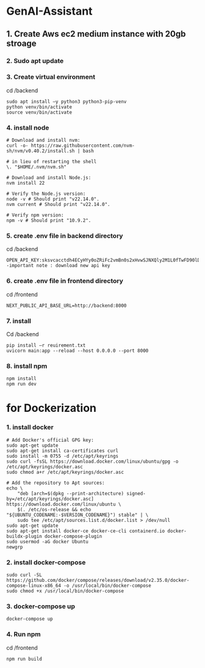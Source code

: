 # GenAI-Assistant
## 1. Create Aws ec2 medium instance with 20gb stroage
### 2.	Sudo apt update
### 3.	Create virtual environment 
cd /backend
```
sudo apt install –y python3 python3-pip-venv
python venv/bin/activate
source venv/bin/activate

```
### 4.	install node
```
# Download and install nvm:
curl -o- https://raw.githubusercontent.com/nvm-sh/nvm/v0.40.2/install.sh | bash

# in lieu of restarting the shell
\. "$HOME/.nvm/nvm.sh"

# Download and install Node.js:
nvm install 22

# Verify the Node.js version:
node -v # Should print "v22.14.0".
nvm current # Should print "v22.14.0".

# Verify npm version:
npm -v # Should print "10.9.2".
```
### 5. create .env file in backend directory
cd /backend
```
OPEN_API_KEY:sksvcacctdh4ECyHYy0oZRiFc2vmBn0s2xHvwSJNXQly2M1L0fTwFD90lD1UgKHeSSBxo2GPSc50CX2yTLT3BlbkFJopihJ5WwNWSYwyLMZhquZ_I1rvSM7Q3tRLetXuZCfVMh7uBVPk2ns9FEVlcQAwB4OxHtrLkwA
-important note : download new api key
```
### 6. create .env file in frontend directory
cd /frontend

```
NEXT_PUBLIC_API_BASE_URL=http://backend:8000
```
### 7. install 
Cd /backend

```
pip install –r reuirement.txt
uvicorn main:app --reload --host 0.0.0.0 --port 8000

```
### 8. install npm
```
npm install
npm run dev 
```
# for Dockerization
### 1.	install docker
```
# Add Docker's official GPG key:
sudo apt-get update
sudo apt-get install ca-certificates curl
sudo install -m 0755 -d /etc/apt/keyrings
sudo curl -fsSL https://download.docker.com/linux/ubuntu/gpg -o /etc/apt/keyrings/docker.asc
sudo chmod a+r /etc/apt/keyrings/docker.asc

# Add the repository to Apt sources:
echo \
	"deb [arch=$(dpkg --print-architecture) signed-by=/etc/apt/keyrings/docker.asc] https://download.docker.com/linux/ubuntu \
	$(. /etc/os-release && echo "${UBUNTU_CODENAME:-$VERSION_CODENAME}") stable" | \
	sudo tee /etc/apt/sources.list.d/docker.list > /dev/null
sudo apt-get update
sudo apt-get install docker-ce docker-ce-cli containerd.io docker-buildx-plugin docker-compose-plugin
sudo usermod -aG docker Ubuntu
newgrp
```
### 2.	install docker-compose
```
sudo curl -SL https://github.com/docker/compose/releases/download/v2.35.0/docker-compose-linux-x86_64 -o /usr/local/bin/docker-compose
sudo chmod +x /usr/local/bin/docker-compose

```

### 3.	docker-compose up
```
docker-compose up
```
### 4. Run npm
cd /frontend
```
npm run build
```








